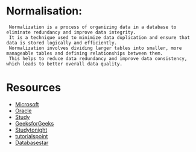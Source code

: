 # Normalisation:
     Normalization is a process of organizing data in a database to eliminate redundancy and improve data integrity. 
     It is a technique used to minimize data duplication and ensure that data is stored logically and efficiently. 
     Normalization involves dividing larger tables into smaller, more manageable tables and defining relationships between them. 
     This helps to reduce data redundancy and improve data consistency, which leads to better overall data quality.

# Resources
- [Microsoft](https://docs.microsoft.com/en-us/office/troubleshoot/access/database-normalization-description)
- [Oracle](https://docs.oracle.com/cd/B28359_01/server.111/b28318/normalization.htm)
- [Study](https://study.com/academy/lesson/database-normalization-explanation-examples.html)
- [GeeksforGeeks](https://www.geeksforgeeks.org/database-normalization-normal-forms/)
- [Studytonight](https://www.studytonight.com/dbms/database-normalization.php)
- [tutorialspoint](https://www.tutorialspoint.com/dbms/dbms_normalization.htm)
- [Databasestar](https://www.databasestar.com/database-normalization-explained-in-simple-english/) 
